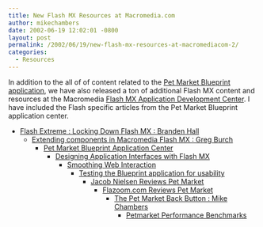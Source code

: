 ```yaml
---
title: New Flash MX Resources at Macromedia.com
author: mikechambers
date: 2002-06-19 12:02:01 -0800
layout: post
permalink: /2002/06/19/new-flash-mx-resources-at-macromediacom-2/
categories:
  - Resources
---
```



In addition to the all of of content related to the [Pet Market Blueprint application][1], we have also released a ton of additional Flash MX content and resources at the Macromedia [Flash MX Application Development Center][2]. I have included the Flash specific articles from the Pet Market Blueprint application center.  
  
*   [Flash Extreme : Locking Down Flash MX : Branden Hall][3]  
    *   [Extending components in Macromedia Flash MX : Greg Burch][4]  
        *   [Pet Market Blueprint Application Center][5]  
            *   [Designing Application Interfaces with Flash MX][6]  
                *   [Smoothing Web Interaction][7]  
                    *   [Testing the Blueprint application for usability][8]  
                        *   [Jacob Nielsen Reviews Pet Market][9]  
                            *   [Flazoom.com Reviews Pet Market][10]  
                                *   [The Pet Market Back Button : Mike Chambers][11]  
                                    *   [Petmarket Performance Benchmarks][12]</UL></p>

 [1]: http://radio.weblogs.com/0106797/2002/06/19.html#a144
 [2]: http://www.macromedia.com/desdev/mx/flash/
 [3]: http://www.macromedia.com/desdev/mx/flash/extreme/index.html
 [4]: http://www.macromedia.com/desdev/mx/flash/articles/fmx_components.html
 [5]: http://www.macromedia.com/desdev/mx/blueprint/
 [6]: http://www.macromedia.com/desdev/mx/blueprint/articles/flash_ui.html
 [7]: http://www.macromedia.com/desdev/mx/blueprint/articles/enhancing_interaction.pdf
 [8]: http://www.macromedia.com/desdev/mx/blueprint/articles/usabilitybp.html
 [9]: http://www.macromedia.com/desdev/mx/blueprint/articles/nielsen.html
 [10]: http://www.flazoom.com/news/petmarket_06182002.shtml
 [11]: http://www.macromedia.com/desdev/mx/blueprint/articles/back_button.html
 [12]: http://www.macromedia.com/desdev/mx/blueprint/articles/performance.html